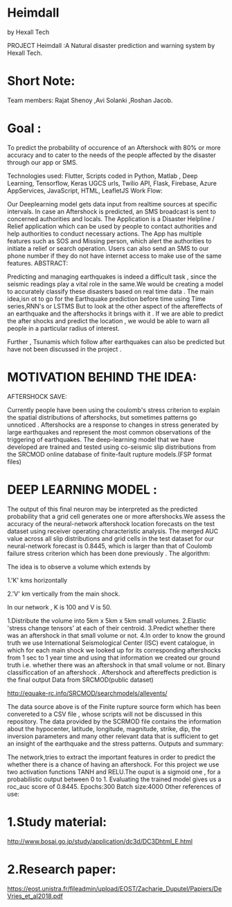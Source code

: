 # Heimdall
by Hexall Tech


PROJECT Heimdall :A Natural disaster prediction and warning system by Hexall Tech.

# Short Note:

Team members: Rajat Shenoy ,Avi Solanki ,Roshan Jacob.

# Goal :
To predict the probability of occurence of an Aftershock with 80% or more accuracy and to cater to the needs of the people affected by the disaster through our app or SMS.

Technologies used: Flutter, Scripts coded in Python, Matlab , Deep Learning, Tensorflow, Keras UGCS urls, Twilio API, Flask, Firebase, Azure AppServices, JavaScript, HTML, LeafletJS
Work Flow:

Our Deeplearning model gets data input from realtime sources at specific intervals. In case an Aftershock is predicted, an SMS broadcast is sent to concerned authorities and locals. The Application is a Disaster Helpline / Relief application which can be used by people to contact authorities and help authorities to conduct necessary actions. The App has multiple features such as SOS and Missing person, which alert the authorities to initiate a relief or search operation. Users can also send an SMS to our phone number if they do not have internet access to make use of the same features.
ABSTRACT:

Predicting and managing earthquakes is indeed a difficult task , since the seismic readings play a vital role in the same.We would be creating a model to accurately classify these disasters based on real time data . The main idea,isn ot to go for the Earthquake prediction before time using Time series,RNN's or LSTMS But to look at the other aspect of the aftereffects of an earthquake and the aftershocks it brings with it . If we are able to predict the after shocks and predict the location , we would be able to warn all people in a particular radius of interest.

Further , Tsunamis which follow after earthquakes can also be predicted but have not been discussed in the project .
# MOTIVATION BEHIND THE IDEA:
AFTERSHOCK SAVE:

Currently people have been using the coulomb's stress criterion to explain the spatial distributions of aftershocks, but sometimes patterns go unnoticed . Aftershocks are a response to changes in stress generated by large earthquakes and represent the most common observations of the triggering of earthquakes. The deep-learning model that we have developed are trained and tested using co-seismic slip distributions from the SRCMOD online database of finite-fault rupture models.(FSP format files)
# DEEP LEARNING MODEL :

The output of this final neuron may be interpreted as the predicted probability that a grid cell generates one or more aftershocks.We assess the accuracy of the neural-network aftershock location forecasts on the test dataset using receiver operating characteristic analysis. The merged AUC value across all slip distributions and grid cells in the test dataset for our neural-network forecast is 0.8445, which is larger than that of Coulomb failure stress criterion which has been done previously .
The algorithm:

The idea is to observe a volume which extends by

1.'K' kms horizontally

2.'V' km vertically from the main shock.

In our network , K is 100 and V is 50.

1.Distribute the volume into 5km x 5km x 5km small volumes. 2.Elastic 'stress change tensors' at each of their centroid. 3.Predict whether there was an aftershock in that small volume or not. 4.In order to know the ground truth we use International Seismological Center (ISC) event catalogue, in which for each main shock we looked up for its corresponding aftershocks from 1 sec to 1 year time and using that information we created our ground truth i.e. whether there was an aftershock in that small volume or not. Binary classificcation of an aftershock . Aftershock and aftereffects prediction is the final output
Data from SRCMOD(public dataset)

http://equake-rc.info/SRCMOD/searchmodels/allevents/

The data source above is of the Finite rupture source form which has been convereted to a CSV file , whose scripts will not be discussed in this repository. The data provided by the SCRMOD file contains the information about the hypocenter, latitude, longitude, magnitude, strike, dip, the inversion parameters and many other relevant data that is sufficient to get an insight of the earthquake and the stress patterns.
Outputs and summary:

The network,tries to extract the important features in order to predict the whether there is a chance of having an aftershock. For this project we use two activation functions TANH and RELU.The ouput is a sigmoid one , for a probabilistic output between 0 to 1. Evaluating the trained model gives us a roc_auc score of 0.8445. Epochs:300 Batch size:4000
Other references of use:

# 1.Study material:
http://www.bosai.go.jp/study/application/dc3d/DC3Dhtml_E.html

# 2.Research paper:
https://eost.unistra.fr/fileadmin/upload/EOST/Zacharie_Duputel/Papiers/DeVries_et_al2018.pdf
